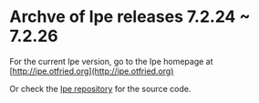 # Archve of Ipe releases 7.2.24 ~ 7.2.26

For the current Ipe version, go to the Ipe homepage at
[http://ipe.otfried.org](http://ipe.otfried.org)

Or check the [Ipe repository](https://github.com/otfried/ipe) for the source code.
